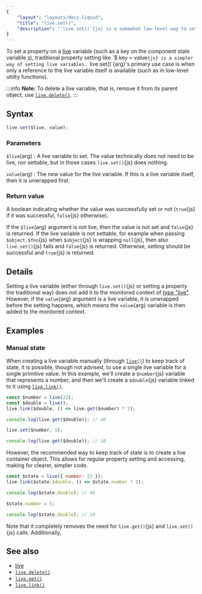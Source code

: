 ```yaml
---
{
	"layout": "layouts/docs.liquid",
	"title": "live.set()",
	"description": "`live.set()`{js} is a somewhat low-level way to set the underlying value of a live variable."
}
---
```


To set a property on a [live](/docs/live/) variable (such as a key on the component state variable [`$`](/docs/components/$/)), traditional property setting like `$.key = value`{js} is a simpler way of setting live variables. `live.set()`{arg}'s primary use case is when only a reference to the live variable itself is available (such as in low-level utility functions).

:::info
**Note:** To delete a live variable, that is, remove it from its parent object, use [`live.delete()`](/docs/live/delete/).
:::

## Syntax

```js
live.set($live, value);
```

### Parameters

`$live`{arg}
: A live variable to set. The value technically does not need to be live, nor settable, but in those cases `live.set()`{js} does nothing.

`value`{arg}
: The new value for the live variable. If this is a live variable itself, then it is unwrapped first.

### Return value

A boolean indicating whether the value was successfully set or not (`true`{js} if it was successful, `false`{js} otherwise).

If the `$live`{arg} argument is not live, then the value is not set and `false`{js} is returned. If the live variable is not settable, for example when passing `$object.$foo`{js} when `$object`{js} is wrapping `null`{js}, then also `live.set()`{js} fails and `false`{js} is returned. Otherwise, setting should be successful and `true`{js} is returned.

## Details

Setting a live variable (either through `live.set()`{js} or setting a property the traditional way) does not add it to the monitored context of [type "live"](/docs/monitor/live/). However, if the `value`{arg} argument is a live variable, it is unwrapped before the setting happens, which means the `value`{arg} variable is then added to the monitored context.

## Examples

### Manual state

When creating a live variable manually (through [`live()`](/docs/live/)) to keep track of state, it is possible, though not advised, to use a single live variable for a single primitive value. In this example, we'll create a `$number`{js} variable that represents a number, and then we'll create a `$double`{js} variable linked to it using [`live.link()`](/docs/live/link/).

```js
const $number = live(23);
const $double = live();
live.link($double, () => live.get($number) * 2);

console.log(live.get($double)); // 46

live.set($number, 5);

console.log(live.get($double)); // 10
```

However, the recommended way to keep track of state is to create a live container object. This allows for regular property setting and accessing, making for clearer, simpler code.

```js
const $state = live({ number: 23 });
live.link($state.$double, () => $state.number * 2);

console.log($state.double); // 46

$state.number = 5;

console.log($state.double); // 10
```

Note that it completely removes the need for `live.get()`{js} and `live.set()`{js} calls. Additionally,

## See also

- [live](/docs/live/)
- [`live.delete()`](/docs/live/delete/)
- [`live.get()`](/docs/live/delete/)
- [`live.link()`](/docs/live/delete/)
